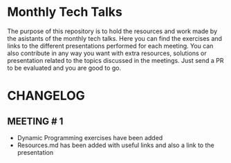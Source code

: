 # Monthly Tech Talks

The purpose of this repository is to hold the resources and work made by the asistants of the monthly tech talks. Here you can find the exercises and links to the different presentations performed for each meeting. You can also contribute in any way you want with extra resources, solutions or presentation related to the topics discussed in the meetings. Just send a PR to be evaluated and you are good to go.

# CHANGELOG  

## MEETING # 1
* Dynamic Programming exercises have been added
* Resources.md has been added with useful links and also a link to the presentation